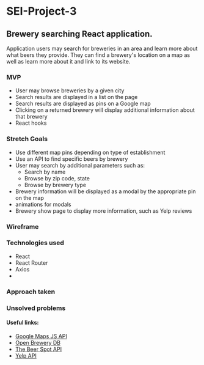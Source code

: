 # SEI-Project-3

## Brewery searching React application. 
Application users may search for breweries in an area and learn more about what beers they provide. They can find a brewery's location on a map as well as learn more about it and link to its website.

### MVP
- User may browse breweries by a given city
- Search results are displayed in a list on the page
- Search results are displayed as pins on a Google map
- Clicking on a returned brewery will display additional information about that brewery
- React hooks

### Stretch Goals
- Use different map pins depending on type of establishment
- Use an API to find specific beers by brewery
- User may search by additional parameters such as:
  - Search by name
  - Browse by zip code, state
  - Browse by brewery type
- Brewery information will be displayed as a modal by the appropriate pin on the map
- animations for modals
- Brewery show page to display more information, such as Yelp reviews

### Wireframe


### Technologies used
- React
- React Router
- Axios
- 


### Approach taken 


### Unsolved problems



#### Useful links:
- [Google Maps JS API](https://developers.google.com/maps/documentation/javascript/overview#maps_map_simple-javascript)
- [Open Brewery DB](https://www.openbrewerydb.org/)
- [The Beer Spot API](http://www.thebeerspot.com/api)
- [Yelp API](https://www.yelp.com/developers/documentation/v3)
